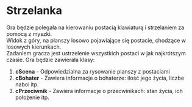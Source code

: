 # Strzelanka
Gra będzie polegała na kierowaniu postacią klawiaturą i strzelaniem za pomocą z myszki.\
Widok z góry, na planszy losowo pojawiające się postacie, chodzące w losowych kierunkach.\
Zadaniem gracza jest ustrzelenie wszystkich postaci w jak najkrótszym czasie.
Gra będzie zawierała klasy:
1. **cScena** - Odpowiedzialna za rysowanie planszy z postaciami
2. **cBohater** - Zawiera informacje o bohaterze: ilość jego życia, liczbe naboi itp.
3. **cPrzeciwnik** - Zawiera informacje o przecwinikach: stan życia, ich położenie itp.


